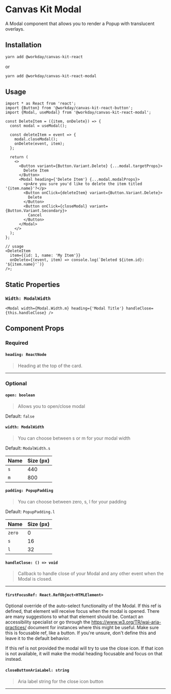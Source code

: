 # Canvas Kit Modal

A Modal component that allows you to render a Popup with translucent overlays.

## Installation

```sh
yarn add @workday/canvas-kit-react
```

or

```sh
yarn add @workday/canvas-kit-react-modal
```

## Usage

```tsx
import * as React from 'react';
import {Button} from '@workday/canvas-kit-react-button';
import {Modal, useModal} from '@workday/canvas-kit-react-modal';

const DeleteItem = ({item, onDelete}) => {
  const modal = useModal();

  const deleteItem = event => {
    modal.closeModal();
    onDelete(event, item);
  };

  return (
    <>
      <Button variant={Button.Variant.Delete} {...modal.targetProps}>
        Delete Item
      </Button>
      <Modal heading={'Delete Item'} {...modal.modalProps}>
        <p>Are you sure you'd like to delete the item titled '{item.name}'?</p>
        <Button onClick={deleteItem} variant={Button.Variant.Delete}>
          Delete
        </Button>
        <Button onClick={closeModal} variant={Button.Variant.Secondary}>
          Cancel
        </Button>
      </Modal>
    </>
  );
};

// usage
<DeleteItem
  item={{id: 1, name: 'My Item'}}
  onDelete={(event, item) => console.log(`Deleted ${item.id}: '${item.name}'`)}
/>;
```

## Static Properties

### `Width: ModalWidth`

```tsx
<Modal width={Modal.Width.m} heading={'Modal Title'} handleClose={this.handleClose} />
```

## Component Props

### Required

#### `heading: ReactNode`

> Heading at the top of the card.

---

### Optional

#### `open: boolean`

> Allows you to open/close modal

Default: `false`

#### `width: ModalWidth`

> You can choose between s or m for your modal width

Default: `ModalWidth.s`

| Name | Size (px) |
| ---- | --------- |
| `s`  | 440       |
| `m`  | 800       |

#### `padding: PopupPadding`

> You can choose between zero, s, l for your padding

Default: `PopupPadding.l`

| Name   | Size (px) |
| ------ | --------- |
| `zero` | 0         |
| `s`    | 16        |
| `l`    | 32        |

#### `handleClose: () => void`

> Callback to handle close of your Modal and any other event when the Modal is closed.

---

#### `firstFocusRef: React.RefObject<HTMLElement>`

Optional override of the auto-select functionality of the Modal. If this ref is defined, that
element will receive focus when the modal is opened. There are many suggestions to what that element
should be. Contact an accessibility specialist or go through the
https://www.w3.org/TR/wai-aria-practices/ document for instances where this might be useful. Make
sure this is focusable ref, like a button. If you're unsure, don't define this and leave it to the
default behavior.

If this ref is not provided the modal will try to use the close icon. If that icon is not available,
it will make the modal heading focusable and focus on that instead.

#### `closeButtonAriaLabel: string`

> Aria label string for the close icon button

---

